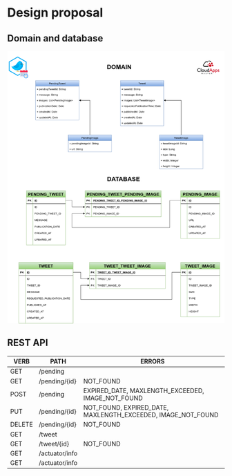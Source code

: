 # Design proposal

## Domain and database

![design](../../diagrams/twitter-scheduler.png)

## REST API

| VERB   	| PATH           	| ERRORS                                                       	|
|--------	|----------------	|--------------------------------------------------------------	|
| GET    	| /pending       	|                                                              	|
| GET    	| /pending/{id}  	| NOT_FOUND                                                    	|
| POST   	| /pending       	| EXPIRED_DATE, MAXLENGTH_EXCEEDED, IMAGE_NOT_FOUND            	|
| PUT    	| /pending/{id}  	| NOT_FOUND, EXPIRED_DATE, MAXLENGTH_EXCEEDED, IMAGE_NOT_FOUND 	|
| DELETE 	| /pending/{id}  	| NOT_FOUND                                                    	|
| GET    	| /tweet         	|                                                              	|
| GET    	| /tweet/{id}    	| NOT_FOUND                                                    	|
| GET    	| /actuator/info 	|                                                              	|
| GET    	| /actuator/info 	|                                                              	|
